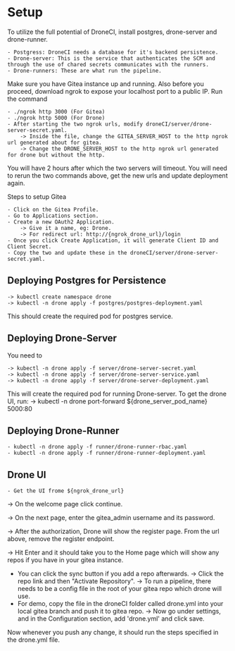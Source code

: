 # Setup

To utilize the full potential of DroneCI, install postgres, drone-server and drone-runner.

	- Postgress: DroneCI needs a database for it's backend persistence.
	- Drone-server: This is the service that authenticates the SCM and through the use of chared secrets communicates with the runners.
	- Drone-runners: These are what run the pipeline.

Make sure you have Gitea instance up and running. 
Also before you proceed, download ngrok to expose your localhost port to a public IP. Run the command

	- ./ngrok http 3000 (For Gitea)
	- ./ngrok http 5000 (For Drone)
	- After starting the two ngrok urls, modify droneCI/server/drone-server-secret.yaml.
		-> Inside the file, change the GITEA_SERVER_HOST to the http ngrok url generated about for gitea.
		-> Change the DRONE_SERVER_HOST to the http ngrok url generated for drone but without the http.

You will have 2 hours after which the two servers will timeout. You will need to rerun the two commands above, get the new urls and update deployment again.

Steps to setup Gitea  
	
	- Click on the Gitea Profile.
	- Go to Applications section.
	- Create a new OAuth2 Application.
		-> Give it a name, eg: Drone.
		-> For redirect url: http://{ngrok_drone_url}/login
	- Once you click Create Application, it will generate Client ID and Client Secret.
	- Copy the two and update these in the droneCI/server/drone-server-secret.yaml.

## Deploying Postgres for Persistence
	-> kubectl create namespace drone
	-> kubectl -n drone apply -f postgres/postgres-deployment.yaml

This should create the required pod for postgres service.

## Deploying Drone-Server

You need to  

	-> kubectl -n drone apply -f server/drone-server-secret.yaml
	-> kubectl -n drone apply -f server/drone-server-service.yaml
	-> kubectl -n drone apply -f server/drone-server-deployment.yaml

This will create the required pod for running Drone-server. To get the drone UI, run:
	-> kubectl -n drone port-forward ${drone_server_pod_name} 5000:80

## Deploying Drone-Runner

	- kubectl -n drone apply -f runner/drone-runner-rbac.yaml
	- kubectl -n drone apply -f runner/drone-runner-deployment.yaml

## Drone UI

	- Get the UI frome ${ngrok_drone_url}


-> On the welcome page click continue.

-> On the next page, enter the gitea_admin username and its password.

-> After the authorization, Drone will show the register page. From the url above, remove the register endpoint.

-> Hit Enter and it should take you to the Home page which will show any repos if you have in your gitea instance.
  - You can click the sync button if you add a repo afterwards.
-> Click the repo link and then "Activate Repository".
-> To run a pipeline, there needs to be a config file in the root of your gitea repo which drone will use.
  - For demo, copy the file in the droneCI folder called drone.yml into your local gitea branch and push it to gitea repo.
-> Now go under settings, and in the Configuration section, add 'drone.yml' and click save.

Now whenever you push any change, it should run the steps specified in the drone.yml file.



